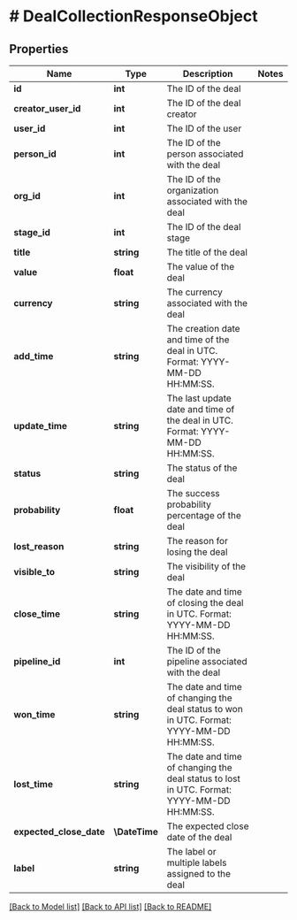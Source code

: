 # # DealCollectionResponseObject

## Properties

Name | Type | Description | Notes
------------ | ------------- | ------------- | -------------
**id** | **int** | The ID of the deal |
**creator_user_id** | **int** | The ID of the deal creator |
**user_id** | **int** | The ID of the user |
**person_id** | **int** | The ID of the person associated with the deal |
**org_id** | **int** | The ID of the organization associated with the deal |
**stage_id** | **int** | The ID of the deal stage |
**title** | **string** | The title of the deal |
**value** | **float** | The value of the deal |
**currency** | **string** | The currency associated with the deal |
**add_time** | **string** | The creation date and time of the deal in UTC. Format: YYYY-MM-DD HH:MM:SS. |
**update_time** | **string** | The last update date and time of the deal in UTC. Format: YYYY-MM-DD HH:MM:SS. |
**status** | **string** | The status of the deal |
**probability** | **float** | The success probability percentage of the deal |
**lost_reason** | **string** | The reason for losing the deal |
**visible_to** | **string** | The visibility of the deal |
**close_time** | **string** | The date and time of closing the deal in UTC. Format: YYYY-MM-DD HH:MM:SS. |
**pipeline_id** | **int** | The ID of the pipeline associated with the deal |
**won_time** | **string** | The date and time of changing the deal status to won in UTC. Format: YYYY-MM-DD HH:MM:SS. |
**lost_time** | **string** | The date and time of changing the deal status to lost in UTC. Format: YYYY-MM-DD HH:MM:SS. |
**expected_close_date** | **\DateTime** | The expected close date of the deal |
**label** | **string** | The label or multiple labels assigned to the deal |

[[Back to Model list]](../README.md#documentation-for-models) [[Back to API list]](../README.md#documentation-for-api-endpoints) [[Back to README]](../README.md)
